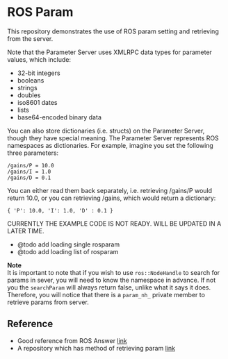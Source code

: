 # ROS Param

This repository demonstrates the use of ROS param setting and retrieving from the server.

Note that the Parameter Server uses XMLRPC data types for parameter values, which include:

- 32-bit integers
- booleans
- strings
- doubles
- iso8601 dates
- lists
- base64-encoded binary data 

You can also store dictionaries (i.e. structs) on the Parameter Server, though they have special meaning. The Parameter Server represents ROS namespaces as dictionaries. For example, imagine you set the following three parameters: 

```
/gains/P = 10.0
/gains/I = 1.0
/gains/D = 0.1
```

You can either read them back separately, i.e. retrieving /gains/P would return 10.0, or you can retrieving /gains, which would return a dictionary: 

```
{ 'P': 10.0, 'I': 1.0, 'D' : 0.1 }
```

CURRENTLY THE EXAMPLE CODE IS NOT READY. WILL BE UPDATED IN A LATER TIME.  
- @todo add loading single rosparam  
- @todo add loading list of rosparam  

**Note**  
It is important to note that if you wish to use `ros::NodeHandle` to search for params in sever, you will need to know the namespace in advance. If not you the `searchParam` will always return false, unlike what it says it does. Therefore, you will notice that there is a `param_nh_` private member to retrieve params from server.

## Reference

- Good reference from ROS Answer [link](https://answers.ros.org/question/266012/getparam-a-nested-stdmap/)
- A repository which has method of retrieving param [link](https://github.com/PickNikRobotics/rosparam_shortcuts)

